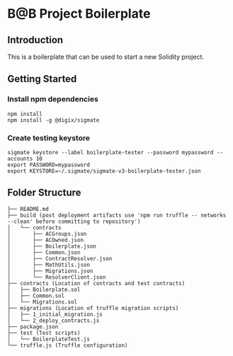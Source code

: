 # B@B Project Boilerplate

## Introduction

This is a boilerplate that can be used to start a new Solidity project.

## Getting Started

### Install npm dependencies 

```
npm install
npm install -g @digix/sigmate
```

### Create testing keystore 

```
sigmate keystore --label boilerplate-tester --password mypassword --accounts 10
export PASSWORD=mypassword
export KEYSTORE=~/.sigmate/sigmate-v3-boilerplate-tester.json
```

## Folder Structure

```
├── README.md
├── build (post deployment artifacts use 'npm run truffle -- networks --clean' before committing to repository')
│   └── contracts
│       ├── ACGroups.json
│       ├── ACOwned.json
│       ├── Boilerplate.json
│       ├── Common.json
│       ├── ContractResolver.json
│       ├── MathUtils.json
│       ├── Migrations.json
│       └── ResolverClient.json
├── contracts (Location of contracts and test contracts)
│   ├── Boilerplate.sol
│   ├── Common.sol
│   └── Migrations.sol
├── migrations (Location of truffle migration scripts)
│   ├── 1_initial_migration.js
│   └── 2_deploy_contracts.js
├── package.json
├── test (Test scripts)
│   └── BoilerplateTest.js
└── truffle.js (Truffle configuration)
```


